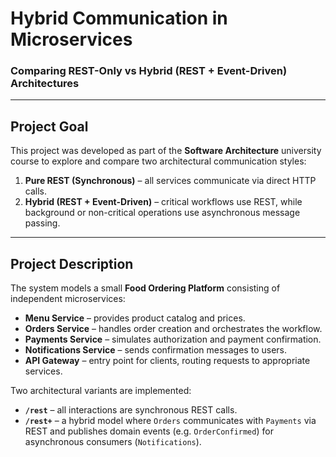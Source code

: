 # Hybrid Communication in Microservices  
### Comparing REST-Only vs Hybrid (REST + Event-Driven) Architectures

---

## Project Goal

This project was developed as part of the **Software Architecture** university course to explore and compare two architectural communication styles:

1. **Pure REST (Synchronous)** – all services communicate via direct HTTP calls.  
2. **Hybrid (REST + Event-Driven)** – critical workflows use REST, while background or non-critical operations use asynchronous message passing.


---

## Project Description

The system models a small **Food Ordering Platform** consisting of independent microservices:
- **Menu Service** – provides product catalog and prices.
- **Orders Service** – handles order creation and orchestrates the workflow.
- **Payments Service** – simulates authorization and payment confirmation.
- **Notifications Service** – sends confirmation messages to users.
- **API Gateway** – entry point for clients, routing requests to appropriate services.

Two architectural variants are implemented:
- **`/rest`** – all interactions are synchronous REST calls.  
- **`/rest+`** – a hybrid model where `Orders` communicates with `Payments` via REST and publishes domain events (e.g. `OrderConfirmed`) for asynchronous consumers (`Notifications`).






